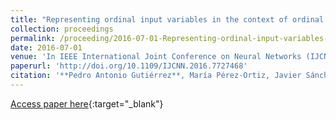 ```yaml
---
title: "Representing ordinal input variables in the context of ordinal classification"
collection: proceedings
permalink: /proceeding/2016-07-01-Representing-ordinal-input-variables-in-the-context-of-ordinal-classification
date: 2016-07-01
venue: 'In IEEE International Joint Conference on Neural Networks (IJCNN2016)'
paperurl: 'http://doi.org/10.1109/IJCNN.2016.7727468'
citation: '**Pedro Antonio Gutiérrez**, María Pérez-Ortiz, Javier Sánchez-Monedero, César Hervás-Martínez, &quot;Representing ordinal input variables in the context of ordinal classification.&quot; In IEEE International Joint Conference on Neural Networks (IJCNN2016), 2016, Vancouver, BC, Canada, pp.2174-2181.'
---
```

[Access paper here](http://doi.org/10.1109/IJCNN.2016.7727468){:target="_blank"}
